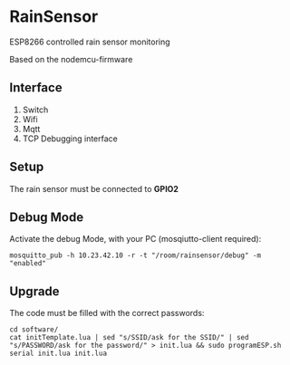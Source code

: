 # RainSensor
ESP8266 controlled rain sensor monitoring

Based on the nodemcu-firmware

## Interface
1. Switch
2. Wifi
  1. Mqtt
  2. TCP Debugging interface

## Setup

The rain sensor must be connected to **GPIO2**

## Debug Mode
Activate the debug Mode, with your PC (mosqiutto-client required):
```
mosquitto_pub -h 10.23.42.10 -r -t "/room/rainsensor/debug" -m "enabled"
```

## Upgrade
The code must be filled with the correct passwords:
```
cd software/
cat initTemplate.lua | sed "s/SSID/ask for the SSID/" | sed "s/PASSWORD/ask for the password/" > init.lua && sudo programESP.sh serial init.lua init.lua
```
